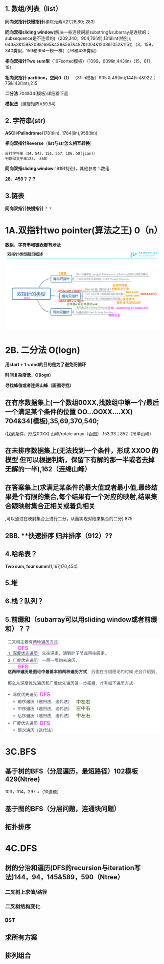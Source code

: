 ## 1. 数组/列表（list）
**同向双指针快慢指针**(移除元素)(27,26,80; 283)

**同向双指sliding window**(解决一些连续问题substring&subarray是连续的；subsequence是不连续的)（209,340，904,76(难),1819lint(特别); 643&3&159&209&1695&438&567&487&1004&1208&1052&1151）（3，159，340类似，159和904一模一样）（76和438类似）

**相向双指针Two sum型**（167sorted模板）（1099，609lin,443lin)（15，611，18）

**相向双指针 partition，空间0（1）** （31lin模板）905 & 49(lin);144(lin)&922；75&143(lint);215

**二分法** 704&34(模板)详细看下面

**模拟法**（螺旋矩阵)(59,54)

## 2. 字符串(str)

**ASCII:Palindrome**(1781(lin), 1784(lin),958(lin))

**相向双指针Reverse**（**list与str怎么相互转换**）
```
反转字符串（34，542，151，557，186，58(jian)）
判断回文子串125， 860）
```
**同向双指sliding window** 1819(特别)，其他参考 1.数组

**28，459？？？**


## 3.链表
**同向双指针快慢指针**？？


# 1A.双指针two pointer(算法之王) 0（n）
**数组，字符串和链表都有涉及**

![a](https://github.com/SSRRBB/Leetcode/blob/main/Images/250.png)

# 2B. 二分法 O(logn)
**用start + 1 < end的目的是为了避免死循环**

**时间复杂度低，O(logn)**

**寻找峰值或者连绵山峰（画图寻找）**

## 在有序数据集上(一个数组00XX,找数组中第一个/最后一个满足某个条件的位置 OO...OOXX....XX) 704&34(模板),35,69,370,540;
(找到条件，形成00XX) 山峰/rotate array（画图）:153,33；852（简单山峰）

## 在未排序数据集上(无法找到一个条件，形成 XXOO 的模型 但可以根据判断，保留下有解的那一半或者去掉无解的一半),162（连绵山峰）

## 在答案集上(求满足某条件的最大值或者最小值,最终结果是个有限的集合,每个结果有一个对应的映射,结果集合跟映射集合正相关或着负相关
,可以通过在映射集合上进行二分，从而实现对结果集合的二分) 875

## 2BB. **快速排序 **归并排序（912）**??

## 4.哈希表？
**Two sum, four summ**(1,167,170,454)

## 5.堆

## 6.栈？队列？
## 5.**前缀和**（subarray可以用sliding window或者前缀和）？？


![a](https://github.com/SSRRBB/Leetcode/blob/main/Images/253.png)
# 3C.BFS

## 基于树的BFS（分层遍历，最短路径）102模板429(Ntree)
103，314，297 +（10道题）

## 基于图的BFS（分层问题，连通块问题）

## 拓扑排序

# 4C.DFS
## 树的分治和遍历(DFS的recursion与iteration写法)144，94，145&589，590（Ntree）
### 二叉树上求值/路径
### 二叉树结构变化
### BST
## 求所有方案
## 排列组合

